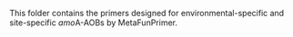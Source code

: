 This folder contains the primers designed for environmental-specific and site-specific *amo*A-AOBs by MetaFunPrimer.
